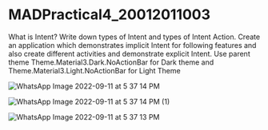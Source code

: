 # MADPractical4_20012011003

What is Intent? Write down types of Intent and types of Intent Action. Create an application which demonstrates implicit Intent for following features and also create different activities and demonstrate explicit Intent. Use parent theme Theme.Material3.Dark.NoActionBar for Dark theme and Theme.Material3.Light.NoActionBar for Light Theme

![WhatsApp Image 2022-09-11 at 5 37 14 PM](https://user-images.githubusercontent.com/110647839/189528219-ec221086-b078-4617-b3f2-20ee12e08eed.jpeg)

![WhatsApp Image 2022-09-11 at 5 37 14 PM (1)](https://user-images.githubusercontent.com/110647839/189528222-e2911629-c8ce-44ff-8a80-0c1054923bd1.jpeg)

![WhatsApp Image 2022-09-11 at 5 37 13 PM](https://user-images.githubusercontent.com/110647839/189528223-7ab929b9-d0d7-4f18-9372-6f81af194373.jpeg)
